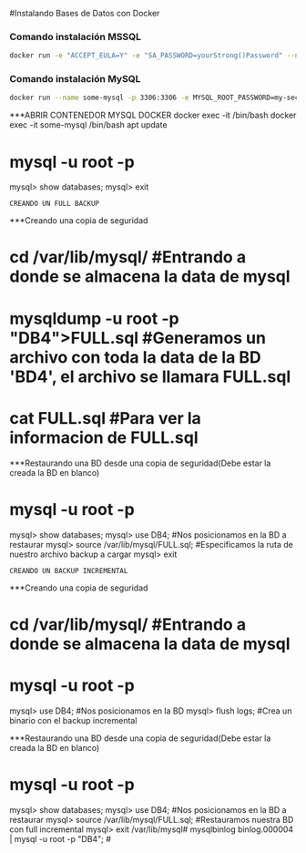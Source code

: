 #Instalando Bases de Datos con Docker

### Comando instalación MSSQL

```bash
docker run -e "ACCEPT_EULA=Y" -e "SA_PASSWORD=yourStrong()Password" --name mssqlbd -p 1433:1433 -d mcr.microsoft.com/mssql/server:2019-latest
```

### Comando instalación MySQL

```bash
docker run --name some-mysql -p 3306:3306 -e MYSQL_ROOT_PASSWORD=my-secret-pw -d mysql
```



***ABRIR CONTENEDOR MYSQL DOCKER
docker exec -it <Nombre contenedor> /bin/bash
docker exec -it some-mysql /bin/bash
apt update
# mysql -u root -p
mysql> show databases;
mysql> exit

	CREANDO UN FULL BACKUP
***Creando una copia de seguridad
# cd /var/lib/mysql/				#Entrando a donde se almacena la data de mysql
# mysqldump -u root -p "DB4">FULL.sql		#Generamos un archivo con toda la data de la BD 'BD4', el archivo se llamara FULL.sql
# cat FULL.sql					#Para ver la informacion de FULL.sql

***Restaurando una BD desde una copia de seguridad(Debe estar la creada la BD en blanco)
# mysql -u root -p
mysql> show databases;
mysql> use DB4;				#Nos posicionamos en la BD a restaurar
mysql> source /var/lib/mysql/FULL.sql;	#Especificamos la ruta de nuestro archivo backup a cargar
mysql> exit

	CREANDO UN BACKUP INCREMENTAL
***Creando una copia de seguridad
# cd /var/lib/mysql/				#Entrando a donde se almacena la data de mysql
# mysql -u root -p
mysql> use DB4;				#Nos posicionamos en la BD
mysql> flush logs;				#Crea un binario con el backup incremental

***Restaurando una BD desde una copia de seguridad(Debe estar la creada la BD en blanco)
# mysql -u root -p
mysql> show databases;
mysql> use DB4;				#Nos posicionamos en la BD a restaurar
mysql> source /var/lib/mysql/FULL.sql;	#Restauramos nuestra BD con full incremental
mysql> exit
/var/lib/mysql# mysqlbinlog binlog.000004 | mysql -u root -p "DB4"; #

